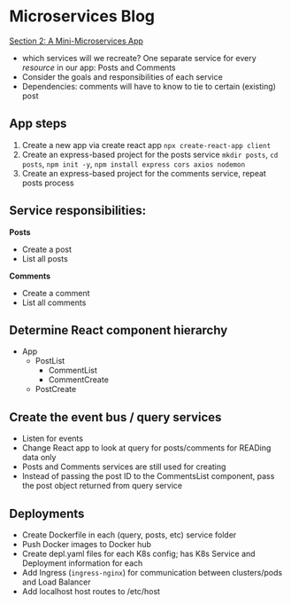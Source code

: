 # Microservices Blog

[Section 2: A Mini-Microservices App](https://www.udemy.com/course/microservices-with-node-js-and-react/)


- which services will we recreate? One separate service for every _resource_ in our app: Posts and Comments
- Consider the goals and responsibilities of each service
- Dependencies: comments will have to know to tie to certain (existing) post

## App steps
1. Create a new app via create react app `npx create-react-app client`
1. Create an express-based project for the posts service 
`mkdir posts`, `cd posts`, `npm init -y`,
`npm install express cors axios nodemon`
1. Create an express-based project for the comments service, repeat posts process

## Service responsibilities:

__Posts__
- Create a post
- List all posts

__Comments__
- Create a comment
- List all comments

## Determine React component hierarchy

- App
  - PostList
    - CommentList
    - CommentCreate
  - PostCreate

## Create the event bus / query services
- Listen for events
- Change React app to look at query for posts/comments for READing data only
- Posts and Comments services are still used for creating
- Instead of passing the post ID to the CommentsList component, pass the post object returned from query service

## Deployments
- Create Dockerfile in each (query, posts, etc) service folder
- Push Docker images to Docker hub
- Create depl.yaml files for each K8s config; has K8s Service and Deployment information for each
- Add Ingress (`ingress-nginx`) for communication between clusters/pods and Load Balancer
- Add localhost host routes to /etc/host